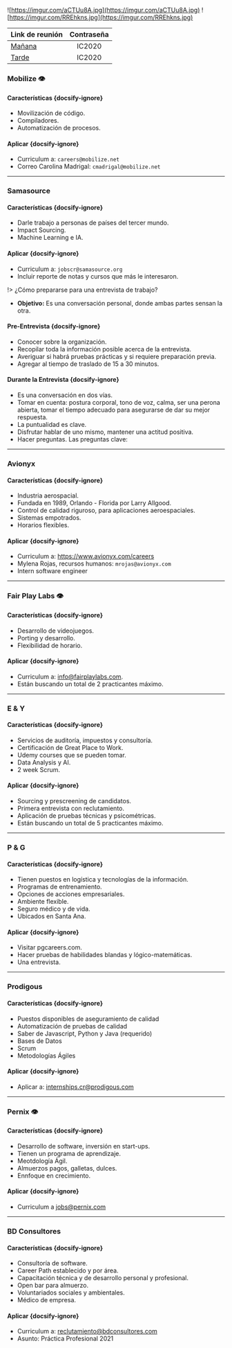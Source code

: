 ![https://imgur.com/aCTUu8A.jpg](https://imgur.com/aCTUu8A.jpg)
![https://imgur.com/RREhkns.jpg](https://imgur.com/RREhkns.jpg)

| Link de reunión | Contraseña |
| :--- | :---: |
| [Mañana](https://itcr.zoom.us/j/84845822777) | IC2020 |
| [Tarde](https://itcr.zoom.us/j/86134254547) | IC2020 |

### Mobilize 👁️

#### Características {docsify-ignore}
* Movilización de código.
* Compiladores.
* Automatización de procesos.

#### Aplicar {docsify-ignore}
* Curriculum a: `careers@mobilize.net`
* Correo Carolina Madrigal: `cmadrigal@mobilize.net`

---

### Samasource

#### Características {docsify-ignore}
* Darle trabajo a personas de países del tercer mundo.
* Impact Sourcing.
* Machine Learning e IA.

#### Aplicar {docsify-ignore}
* Curriculum a: `jobscr@samasource.org`
* Incluir reporte de notas y cursos que más le interesaron.

!> ¿Cómo prepararse para una entrevista de trabajo?

* **Objetivo:** Es una conversación personal, donde ambas partes sensan la otra.

#### Pre-Entrevista {docsify-ignore}
* Conocer sobre la organización.
* Recopilar toda la información posible acerca de la entrevista.
* Averiguar si habrá pruebas prácticas y si requiere preparación previa.
* Agregar al tiempo de traslado de 15 a 30 minutos.

#### Durante la Entrevista {docsify-ignore}
* Es una conversación en dos vías.
* Tomar en cuenta: postura corporal, tono de voz, calma, ser una perona abierta, tomar el tiempo adecuado para asegurarse de dar su mejor respuesta.
* La puntualidad es clave.
* Disfrutar hablar de uno mismo, mantener una actitud positiva.
* Hacer preguntas. Las preguntas clave:

---

### Avionyx

#### Características {docsify-ignore}
* Industria aerospacial.
* Fundada en 1989, Orlando - Florida por Larry Allgood.
* Control de calidad riguroso, para aplicaciones aeroespaciales.
* Sistemas empotrados.
* Horarios flexibles.

#### Aplicar {docsify-ignore}
* Curriculum a: https://www.avionyx.com/careers
* Mylena Rojas, recursos humanos: `mrojas@avionyx.com`
* Intern software engineer

---

### Fair Play Labs 👁️

#### Características {docsify-ignore}
* Desarrollo de videojuegos.
* Porting y desarrollo.
* Flexibilidad de horario.

#### Aplicar {docsify-ignore}
* Curriculum a: info@fairplaylabs.com.
* Están buscando un total de 2 practicantes máximo.

---

### E & Y

#### Características {docsify-ignore}
* Servicios de auditoría, impuestos y consultoría.
* Certificación de Great Place to Work.
* Udemy courses que se pueden tomar.
* Data Analysis y AI.
* 2 week Scrum.

#### Aplicar {docsify-ignore}
* Sourcing y prescreening de candidatos.
* Primera entrevista con reclutamiento.
* Aplicación de pruebas técnicas y psicométricas.
* Están buscando un total de 5 practicantes máximo.

---

### P & G

#### Características {docsify-ignore}
* Tienen puestos en logística y tecnologías de la información.
* Programas de entrenamiento.
* Opciones de acciones empresariales.
* Ambiente flexible.
* Seguro médico y de vida.
* Ubicados en Santa Ana.

#### Aplicar {docsify-ignore}
* Visitar pgcareers.com.
* Hacer pruebas de habilidades blandas y lógico-matemáticas.
* Una entrevista.

---

### Prodigous

#### Características {docsify-ignore}
* Puestos disponibles de aseguramiento de calidad
* Automatización de pruebas de calidad
* Saber de Javascript, Python y Java (requerido)
* Bases de Datos
* Scrum
* Metodologías Ágiles

#### Aplicar {docsify-ignore}
* Aplicar a: internships.cr@prodigous.com

---

### Pernix 👁️

#### Características {docsify-ignore}
* Desarrollo de software, inversión en start-ups.
* Tienen un programa de aprendizaje.
* Meotdología Ágil.
* Almuerzos pagos, galletas, dulces.
* Ennfoque en crecimiento.

#### Aplicar {docsify-ignore}
* Curriculum a jobs@pernix.com

---

### BD Consultores

#### Características {docsify-ignore}
* Consultoría de software.
* Career Path establecido y por área.
* Capacitación técnica y de desarrollo personal y profesional.
* Open bar para almuerzo.
* Voluntariados sociales y ambientales.
* Médico de empresa.

#### Aplicar {docsify-ignore}
* Curriculum a: reclutamiento@bdconsultores.com
* Asunto: Práctica Profesional 2021